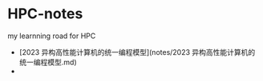 # HPC-notes
my learnning road for HPC

- [2023 异构高性能计算机的统一编程模型](notes/2023 异构高性能计算机的统一编程模型.md) 
- 

